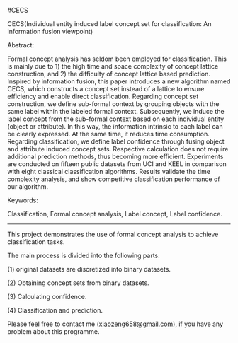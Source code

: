 #CECS

CECS(Individual entity induced label concept set for classification: An information fusion viewpoint)

Abstract:

Formal concept analysis has seldom been employed for classification.
This is mainly due to 1) the high time and space complexity of concept lattice construction, and
2) the difficulty of concept lattice based prediction.
Inspired by information fusion, this paper introduces a new algorithm named CECS, which constructs a concept set instead of a lattice to ensure efficiency and enable direct classification.
Regarding concept set construction, we define sub-formal context by grouping objects with the same label within the labeled formal context.
Subsequently, we induce the label concept from the sub-formal context based on each individual entity (object or attribute).
In this way, the information intrinsic to each label can be clearly expressed.
At the same time, it reduces time consumption.
Regarding classification, we define label confidence through fusing object and attribute induced concept sets.
Respective calculation does not require additional prediction methods, thus becoming more efficient.
Experiments are conducted on fifteen public datasets from UCI and KEEL in comparison with eight classical classification algorithms.
Results validate the time complexity analysis, and show competitive classification performance of our algorithm.

Keywords:

Classification, Formal concept analysis, Label concept, Label confidence.
 
 ------------------------------------------------------------------------------------
This project demonstrates the use of formal concept analysis to achieve classification tasks.

The main process is divided into the following parts:

(1) original datasets are discretized into binary datasets.

(2) Obtaining concept sets from binary datasets.

(3) Calculating confidence.

(4) Classification and prediction.

Please feel free to contact me (xiaozeng658@gmail.com), if you have any problem about this programme.


